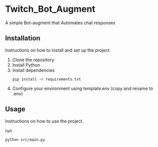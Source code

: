 # Twitch_Bot_Augment

A simple Bot-augment that Automates chat responses

## Installation

Instructions on how to install and set up the project.

1. Clone the repository
2. Install Python   
3. Install dependencies
   ```
   pip install -r requirements.txt
   ```
4. Configure your environment using template.env (copy and rename to .env)
   

## Usage

Instructions on how to use the project.

run
```
python src/main.py
```